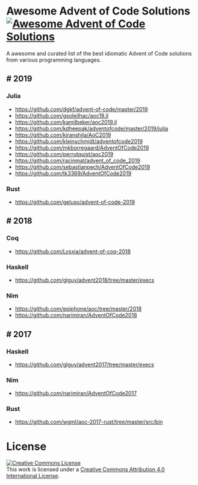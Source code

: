 # Awesome Advent of Code Solutions [![Awesome Advent of Code Solutions](https://cdn.rawgit.com/sindresorhus/awesome/d7305f38d29fed78fa85652e3a63e154dd8e8829/media/badge.svg)](https://github.com/kdheepak/awesome-advent-of-code)

A awesome and curated list of the best idiomatic Advent of Code solutions from various programming languages.

## # 2019

### Julia

- https://github.com/dgkf/advent-of-code/master/2019
- https://github.com/gsoleilhac/aoc19.jl
- https://github.com/kamilbeker/aoc2019.jl
- https://github.com/kdheepak/adventofcode/master/2019/julia
- https://github.com/kiranshila/AoC2019
- https://github.com/kleinschmidt/adventofcode2019
- https://github.com/mkborregaard/AdventOfCode2019
- https://github.com/perrutquist/aoc2019
- https://github.com/racinmat/advent_of_code_2019
- https://github.com/sebastianpech/AdventOfCode2019
- https://github.com/tk3369/AdventOfCode2019

### Rust

- https://github.com/geluso/advent-of-code-2019

## # 2018

### Coq

- https://github.com/Lysxia/advent-of-coq-2018

### Haskell

- https://github.com/glguy/advent2018/tree/master/execs

### Nim

- https://github.com/epiphone/aoc/tree/master/2018
- https://github.com/narimiran/AdventOfCode2018

## # 2017

### Haskell

- https://github.com/glguy/advent2017/tree/master/execs

### Nim

- https://github.com/narimiran/AdventOfCode2017

### Rust

- https://github.com/wgml/aoc-2017-rust/tree/master/src/bin

# License

<a rel="license" href="http://creativecommons.org/licenses/by/4.0/"><img alt="Creative Commons License" style="border-width:0" src="https://i.creativecommons.org/l/by/4.0/88x31.png" /></a><br />This work is licensed under a <a rel="license" href="http://creativecommons.org/licenses/by/4.0/">Creative Commons Attribution 4.0 International License</a>.
